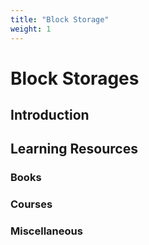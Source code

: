 ```yaml
---
title: "Block Storage"
weight: 1
---
```


# Block Storages

## Introduction


## Learning Resources

### Books
### Courses
### Miscellaneous